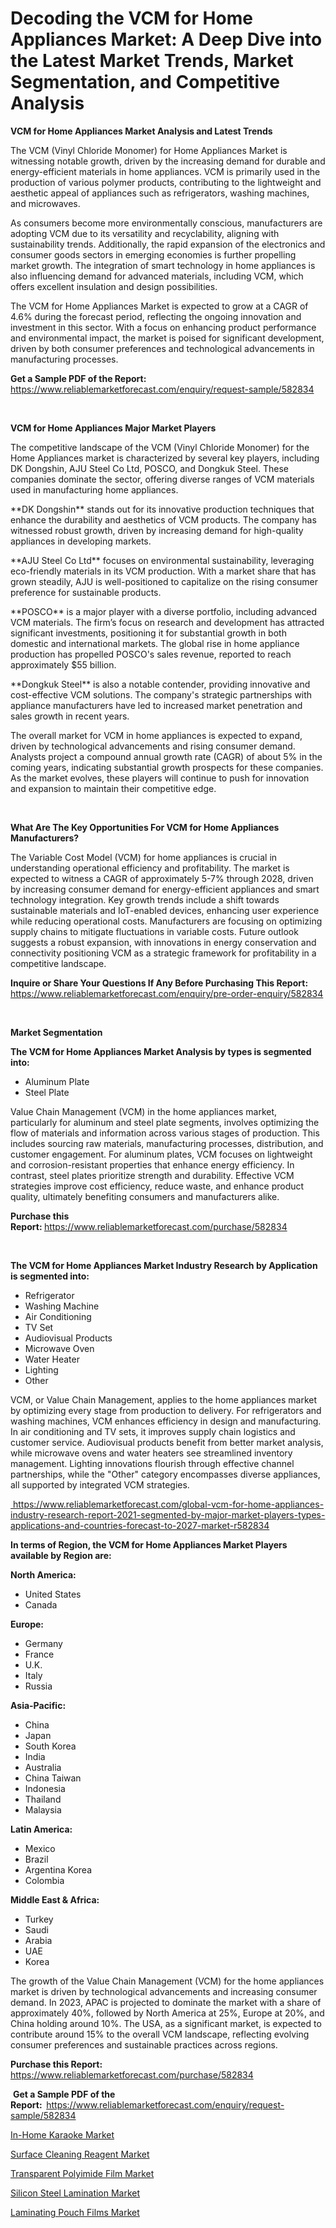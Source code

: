 <p><h1>Decoding the VCM for Home Appliances Market: A Deep Dive into the Latest Market Trends, Market Segmentation, and Competitive Analysis</h1></p><p><strong>VCM for Home Appliances Market Analysis and Latest Trends</strong></p>
<p><p>The VCM (Vinyl Chloride Monomer) for Home Appliances Market is witnessing notable growth, driven by the increasing demand for durable and energy-efficient materials in home appliances. VCM is primarily used in the production of various polymer products, contributing to the lightweight and aesthetic appeal of appliances such as refrigerators, washing machines, and microwaves. </p><p>As consumers become more environmentally conscious, manufacturers are adopting VCM due to its versatility and recyclability, aligning with sustainability trends. Additionally, the rapid expansion of the electronics and consumer goods sectors in emerging economies is further propelling market growth. The integration of smart technology in home appliances is also influencing demand for advanced materials, including VCM, which offers excellent insulation and design possibilities.</p><p>The VCM for Home Appliances Market is expected to grow at a CAGR of 4.6% during the forecast period, reflecting the ongoing innovation and investment in this sector. With a focus on enhancing product performance and environmental impact, the market is poised for significant development, driven by both consumer preferences and technological advancements in manufacturing processes.</p></p>
<p><strong>Get a Sample PDF of the Report:&nbsp;</strong> <a href="https://www.reliablemarketforecast.com/enquiry/request-sample/582834?utm_campaign=1283&utm_medium=2&utm_source=Github&utm_content=ia&utm_term=27092024&utm_id=vcm-for-home-appliances">https://www.reliablemarketforecast.com/enquiry/request-sample/582834</a></p>
<p>&nbsp;</p>
<p><strong>VCM for Home Appliances Major Market Players</strong></p>
<p><p>The competitive landscape of the VCM (Vinyl Chloride Monomer) for the Home Appliances market is characterized by several key players, including DK Dongshin, AJU Steel Co Ltd, POSCO, and Dongkuk Steel. These companies dominate the sector, offering diverse ranges of VCM materials used in manufacturing home appliances.</p><p>**DK Dongshin** stands out for its innovative production techniques that enhance the durability and aesthetics of VCM products. The company has witnessed robust growth, driven by increasing demand for high-quality appliances in developing markets. </p><p>**AJU Steel Co Ltd** focuses on environmental sustainability, leveraging eco-friendly materials in its VCM production. With a market share that has grown steadily, AJU is well-positioned to capitalize on the rising consumer preference for sustainable products.</p><p>**POSCO** is a major player with a diverse portfolio, including advanced VCM materials. The firm’s focus on research and development has attracted significant investments, positioning it for substantial growth in both domestic and international markets. The global rise in home appliance production has propelled POSCO's sales revenue, reported to reach approximately $55 billion.</p><p>**Dongkuk Steel** is also a notable contender, providing innovative and cost-effective VCM solutions. The company's strategic partnerships with appliance manufacturers have led to increased market penetration and sales growth in recent years.</p><p>The overall market for VCM in home appliances is expected to expand, driven by technological advancements and rising consumer demand. Analysts project a compound annual growth rate (CAGR) of about 5% in the coming years, indicating substantial growth prospects for these companies. As the market evolves, these players will continue to push for innovation and expansion to maintain their competitive edge.</p></p>
<p>&nbsp;</p>
<p><strong>What Are The Key Opportunities For VCM for Home Appliances Manufacturers?</strong></p>
<p><p>The Variable Cost Model (VCM) for home appliances is crucial in understanding operational efficiency and profitability. The market is expected to witness a CAGR of approximately 5-7% through 2028, driven by increasing consumer demand for energy-efficient appliances and smart technology integration. Key growth trends include a shift towards sustainable materials and IoT-enabled devices, enhancing user experience while reducing operational costs. Manufacturers are focusing on optimizing supply chains to mitigate fluctuations in variable costs. Future outlook suggests a robust expansion, with innovations in energy conservation and connectivity positioning VCM as a strategic framework for profitability in a competitive landscape.</p></p>
<p><strong>Inquire or Share Your Questions If Any Before Purchasing This Report:</strong> <a href="https://www.reliablemarketforecast.com/enquiry/pre-order-enquiry/582834?utm_campaign=1283&utm_medium=2&utm_source=Github&utm_content=ia&utm_term=27092024&utm_id=vcm-for-home-appliances">https://www.reliablemarketforecast.com/enquiry/pre-order-enquiry/582834</a></p>
<p>&nbsp;</p>
<p><strong>Market Segmentation</strong></p>
<p><strong>The VCM for Home Appliances Market Analysis by types is segmented into:</strong></p>
<p><ul><li>Aluminum Plate</li><li>Steel Plate</li></ul></p>
<p><p>Value Chain Management (VCM) in the home appliances market, particularly for aluminum and steel plate segments, involves optimizing the flow of materials and information across various stages of production. This includes sourcing raw materials, manufacturing processes, distribution, and customer engagement. For aluminum plates, VCM focuses on lightweight and corrosion-resistant properties that enhance energy efficiency. In contrast, steel plates prioritize strength and durability. Effective VCM strategies improve cost efficiency, reduce waste, and enhance product quality, ultimately benefiting consumers and manufacturers alike.</p></p>
<p><strong>Purchase this Report:&nbsp;</strong><a href="https://www.reliablemarketforecast.com/purchase/582834?utm_campaign=1283&utm_medium=2&utm_source=Github&utm_content=ia&utm_term=27092024&utm_id=vcm-for-home-appliances">https://www.reliablemarketforecast.com/purchase/582834</a></p>
<p>&nbsp;</p>
<p><strong>The VCM for Home Appliances Market Industry Research by Application is segmented into:</strong></p>
<p><ul><li>Refrigerator</li><li>Washing Machine</li><li>Air Conditioning</li><li>TV Set</li><li>Audiovisual Products</li><li>Microwave Oven</li><li>Water Heater</li><li>Lighting</li><li>Other</li></ul></p>
<p><p>VCM, or Value Chain Management, applies to the home appliances market by optimizing every stage from production to delivery. For refrigerators and washing machines, VCM enhances efficiency in design and manufacturing. In air conditioning and TV sets, it improves supply chain logistics and customer service. Audiovisual products benefit from better market analysis, while microwave ovens and water heaters see streamlined inventory management. Lighting innovations flourish through effective channel partnerships, while the "Other" category encompasses diverse appliances, all supported by integrated VCM strategies.</p></p>
<p><a href="https://www.reliablemarketforecast.com/global-vcm-for-home-appliances-industry-research-report-2021-segmented-by-major-market-players-types-applications-and-countries-forecast-to-2027-market-r582834?utm_campaign=1283&utm_medium=2&utm_source=Github&utm_content=ia&utm_term=27092024&utm_id=vcm-for-home-appliances">&nbsp;https://www.reliablemarketforecast.com/global-vcm-for-home-appliances-industry-research-report-2021-segmented-by-major-market-players-types-applications-and-countries-forecast-to-2027-market-r582834</a></p>
<p><strong>In terms of Region, the VCM for Home Appliances Market Players available by Region are:</strong></p>
<p>
    <p> <strong> North America: </strong>
        <ul>
            <li>United States</li>
            <li>Canada</li>
        </ul>
        </p> 
    <p> <strong> Europe: </strong>
        <ul>
            <li>Germany</li>
            <li>France</li>
            <li>U.K.</li>
            <li>Italy</li>
            <li>Russia</li>
        </ul>
        </p> 
    <p> <strong> Asia-Pacific: </strong>
        <ul>
            <li>China</li>
            <li>Japan</li>
            <li>South Korea</li>
            <li>India</li>
            <li>Australia</li>
            <li>China Taiwan</li>
            <li>Indonesia</li>
            <li>Thailand</li>
            <li>Malaysia</li>
        </ul>
        </p> 
    <p> <strong> Latin America: </strong>
        <ul>
            <li>Mexico</li>
            <li>Brazil</li>
            <li>Argentina Korea</li>
            <li>Colombia</li>
        </ul>
        </p> 
    <p> <strong> Middle East & Africa: </strong>
        <ul>
            <li>Turkey</li>
            <li>Saudi</li>
            <li>Arabia</li>
            <li>UAE</li>
            <li>Korea</li>
        </ul>
    </p>
    </p>
<p><p>The growth of the Value Chain Management (VCM) for the home appliances market is driven by technological advancements and increasing consumer demand. In 2023, APAC is projected to dominate the market with a share of approximately 40%, followed by North America at 25%, Europe at 20%, and China holding around 10%. The USA, as a significant market, is expected to contribute around 15% to the overall VCM landscape, reflecting evolving consumer preferences and sustainable practices across regions.</p></p>
<p><strong>Purchase this Report: </strong><a href="https://www.reliablemarketforecast.com/purchase/582834?utm_campaign=1283&utm_medium=2&utm_source=Github&utm_content=ia&utm_term=27092024&utm_id=vcm-for-home-appliances">https://www.reliablemarketforecast.com/purchase/582834</a></p>
<p>&nbsp;<strong>Get a Sample PDF of the Report:&nbsp;&nbsp;</strong><a href="https://www.reliablemarketforecast.com/enquiry/request-sample/582834?utm_campaign=1283&utm_medium=2&utm_source=Github&utm_content=ia&utm_term=27092024&utm_id=vcm-for-home-appliances">https://www.reliablemarketforecast.com/enquiry/request-sample/582834</a></p>
<p><strong></strong></p>
<p><p><a href="https://issuu.com/reportprime-2/docs/in-home-karaoke-market-size-2030.pp_9d903a6029314e?utm_campaign=1283&utm_medium=2&utm_source=Github&utm_content=ia&utm_term=27092024&utm_id=vcm-for-home-appliances">In-Home Karaoke Market</a></p><p><a href="https://issuu.com/reportprime-2/docs/surface-cleaning-reagent-market-siz_5f0109fe17ea90?utm_campaign=1283&utm_medium=2&utm_source=Github&utm_content=ia&utm_term=27092024&utm_id=vcm-for-home-appliances">Surface Cleaning Reagent Market</a></p><p><a href="https://www.linkedin.com/pulse/global-transparent-polyimide-film-market-size-expected-reach-knirf?utm_campaign=1283&utm_medium=2&utm_source=Github&utm_content=ia&utm_term=27092024&utm_id=vcm-for-home-appliances">Transparent Polyimide Film Market</a></p><p><a href="https://www.linkedin.com/pulse/in-depth-analysis-global-silicon-steel-lamination-market-arxnf?utm_campaign=1283&utm_medium=2&utm_source=Github&utm_content=ia&utm_term=27092024&utm_id=vcm-for-home-appliances">Silicon Steel Lamination Market</a></p><p><a href="https://www.linkedin.com/pulse/pioneering-growth-analyzing-global-laminating-pouch-films-market-pniof?utm_campaign=1283&utm_medium=2&utm_source=Github&utm_content=ia&utm_term=27092024&utm_id=vcm-for-home-appliances">Laminating Pouch Films Market</a></p></p>